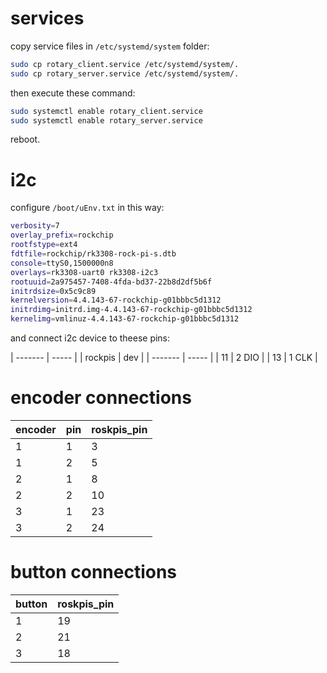 # services

copy service files in `/etc/systemd/system` folder:

```bash
sudo cp rotary_client.service /etc/systemd/system/.
sudo cp rotary_server.service /etc/systemd/system/.
```

then execute these command:

```bash
sudo systemctl enable rotary_client.service
sudo systemctl enable rotary_server.service
```

reboot.


# i2c

configure `/boot/uEnv.txt` in this way:

```bash
verbosity=7
overlay_prefix=rockchip
rootfstype=ext4
fdtfile=rockchip/rk3308-rock-pi-s.dtb
console=ttyS0,1500000n8
overlays=rk3308-uart0 rk3308-i2c3
rootuuid=2a975457-7408-4fda-bd37-22b8d2df5b6f
initrdsize=0x5c9c89
kernelversion=4.4.143-67-rockchip-g01bbbc5d1312
initrdimg=initrd.img-4.4.143-67-rockchip-g01bbbc5d1312
kernelimg=vmlinuz-4.4.143-67-rockchip-g01bbbc5d1312
```

and connect i2c device to theese pins:


| ------- | ----- |
| rockpis | dev   |
| ------- | ----- |
| 11      | 2 DIO |
| 13      | 1 CLK |


# encoder connections

| encoder | pin |roskpis_pin|
|---|---|---|
|1|1|3|
|1|2|5|
|2|1|8|
|2|2|10|
|3|1|23|
|3|2|24|

# button connections

| button |roskpis_pin|
|---|---|
|1|19|
|2|21|
|3|18|